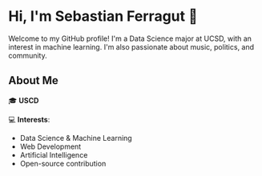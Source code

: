 # Hi, I'm Sebastian Ferragut 👋

Welcome to my GitHub profile! I'm a Data Science major at UCSD, with an interest in machine learning. I'm also passionate about music, politics, and community. 

## About Me

🎓 **USCD**

💻 **Interests**:
- Data Science & Machine Learning
- Web Development
- Artificial Intelligence
- Open-source contribution
